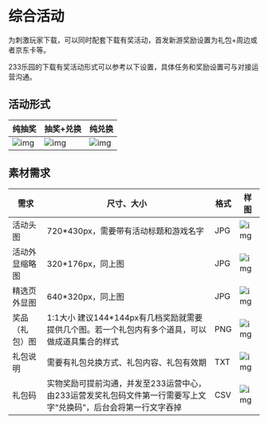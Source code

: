 # 综合活动

为刺激玩家下载，可以同时配套下载有奖活动，首发新游奖励设置为礼包+周边或者京东卡等。

233乐园的下载有奖活动形式可以参考以下设置，具体任务和奖励设置可与对接运营沟通。

## 活动形式

| 纯抽奖                                                       | 抽奖+兑换                                                    | 纯兑换                                                       |
| ------------------------------------------------------------ | ------------------------------------------------------------ | ------------------------------------------------------------ |
| ![img](https://arkimg.ark.online/(null)-20240520172617753.png) | ![img](https://arkimg.ark.online/(null)-20240520172617894.png) | ![img](https://arkimg.ark.online/(null)-20240520172617806.png) |

## 素材需求

| 需求           | 尺寸、大小                                                   | 格式 | 样图                                                         |
| -------------- | ------------------------------------------------------------ | ---- | ------------------------------------------------------------ |
| 活动头图       | 720*430px，需要带有活动标题和游戏名字                        | JPG  | ![img](https://arkimg.ark.online/(null)-20240520172617949.png) |
| 活动外显缩略图 | 320*176px，同上图                                            | JPG  | ![img](https://arkimg.ark.online/(null)-20240520172617463.png) |
| 精选页外显图   | 640*320px，同上图                                            | JPG  | ![img](https://arkimg.ark.online/(null)-20240520172617737.png) |
| 奖品（礼包）图 | 1:1大小 建议144*144px有几档奖励就需要提供几个图。若一个礼包内有多个道具，可以做成道具集合的样式 | PNG  | ![img](https://arkimg.ark.online/(null)-20240520172617886.png) |
| 礼包说明       | 需要有礼包兑换方式、礼包内容、礼包有效期                     | TXT  | ![img](https://arkimg.ark.online/(null)-20240520172617946.png) |
| 礼包码         | 实物奖励可提前沟通，并发至233运营中心，由233运营发奖礼包码文件第一行需要写上文字“兑换码”，后台会将第一行文字吞掉 | CSV  | ![img](https://arkimg.ark.online/(null)-20240520172617896.png) |